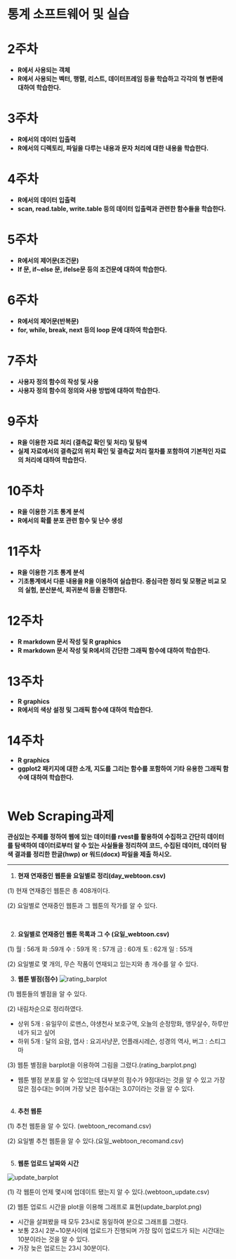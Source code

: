# 통계 소프트웨어 및 실습
# 2주차

- **R에서 사용되는 객체**
- **R에서 사용되는 벡터, 행렬, 리스트, 데이터프레임 등을 학습하고 각각의 형 변환에 대하여 학습한다.**

# 3주차

- **R에서의 데이터 입출력**
- **R에서의 디렉토리, 파일을 다루는 내용과 문자 처리에 대한 내용을 학습한다.**

# 4주차

- **R에서의 데이터 입출력**
- **scan, read.table, write.table 등의 데이터 입출력과 관련한 함수들을 학습한다.**

# 5주차

- **R에서의 제어문(조건문)**
- **If 문, if~else 문, ifelse문 등의 조건문에 대하여 학습한다.**

# 6주차

- **R에서의 제어문(반복문)**
- **for, while, break, next 등의 loop 문에 대하여 학습한다.**

# 7주차

- **사용자 정의 함수의 작성 및 사용**
- **사용자 정의 함수의 정의와 사용 방법에 대하여 학습한다.**

# 9주차

- **R을 이용한 자료 처리 (결측값 확인 및 처리) 및 탐색**
- **실제 자료에서의 결측값의 위치 확인 및 결측값 처리 절차를 포함하여 기본적인 자료의 처리에 대하여 학습한다.**

# 10주차

- **R을 이용한 기초 통계 분석**
- **R에서의 확률 분포 관련 함수 및 난수 생성**

# 11주차

- **R을 이용한 기초 통계 분석**
- **기초통계에서 다룬 내용을 R을 이용하여 실습한다. 중심극한 정리 및 모평균 비교 모의 실험, 분산분석, 회귀분석 등을 진행한다.**

# 12주차

- **R markdown 문서 작성 및 R graphics**
- **R markdown 문서 작성 및 R에서의 간단한 그래픽 함수에 대하여 학습한다.**

# 13주차

- **R graphics**
- **R에서의 색상 설정 및 그래픽 함수에 대하여 학습한다.**

# 14주차

- **R graphics**
- **ggplot2 패키지에 대한 소개, 지도를 그리는 함수를 포함하여 기타 유용한 그래픽 함수에 대하여 학습한다.**</br></br>
# Web Scraping과제
**관심있는 주제를 정하여 웹에 있는 데이터를 rvest를 활용하여 수집하고 간단히 데이터를 탐색하여 데이터로부터 알 수 있는 사실들을 정리하여 코드, 수집된 데이터, 데이터 탐색 결과를 정리한 한글(hwp) or 워드(docx) 파일을 제출 하시오.**

--------------------------------------------------------------------------------------------------------------------------------------------------------------------------------

1. **현재 연재중인 웹툰을 요일별로 정리(day_webtoon.csv)**

(1) 현재 연재중인 웹툰은 총 408개이다.

(2) 요일별로 연재중인 웹툰과 그 웹툰의 작가를 알 수 있다.


<br/>

2. **요일별로 연재중인 웹툰 목록과 그 수 (요일_webtoon.csv)**

(1) 월 : 56개 화 :59개 수 : 59개 목 : 57개 금 : 60개 토 : 62개 일 : 55개

(2) 요일별로 몇 개의, 무슨 작품이 연재되고 있는지와 총 개수를 알 수 있다.<br/>

3. **웹툰 별점(점수)**
![rating_barplot](https://user-images.githubusercontent.com/76585610/145525515-07dca1c4-f1b9-4855-8a4e-13e907725787.png)

(1) 웹툰들의 별점을 알 수 있다.

(2) 내림차순으로 정리하였다.

- 상위 5개 : 유일무이 로맨스, 야생천사 보호구역, 오늘의 순정망화, 앵무살수, 하루만 네가 되고 싶어
- 하위 5개 : 달의 요람, 엽사 : 요괴사냥꾼, 언플래시레슨, 성경의 역사, 버그 : 스티그마

(3) 웹툰 별점을 barplot을 이용하여 그림을 그렸다.(rating_barplot.png)

- 웹툰 별점 분포를 알 수 있었는데 대부분의 점수가 9점대라는 것을 알 수 있고 가장 많은 점수대는 9이며 가장 낮은 점수대는 3.07이라는 것을 알 수 있다.<br/><br/>

4. **추천 웹툰**

(1) 추천 웹툰을 알 수 있다. (webtoon_recomand.csv)

(2) 요일별 추천 웹툰을 알 수 있다.(요일_webtoon_recomand.csv)<br/><br/>

5. **웹툰 업로드 날짜와 시간**

![update_barplot](https://user-images.githubusercontent.com/76585610/145525522-99698852-96a1-4b10-aac8-69bac0cb35d1.png)


(1) 각 웹툰이 언제 몇시에 업데이트 됐는지 알 수 있다.(webtoon_update.csv)

(2) 웹툰 업로드 시간을 plot을 이용해 그래프로 표현(update_barplot.png)

- 시간을 살펴봤을 때 모두 23시로 동일하여 분으로 그래프를 그렸다.
- 보통 23시 2분~10분사이에 업로드가 진행되며 가장 많이 업로드가 되는 시간대는 10분이라는 것을 알 수 있다.
- 가장 늦은 업로드는 23시 30분이다.
